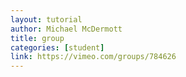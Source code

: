 ```yaml
---
layout: tutorial
author: Michael McDermott
title: group
categories: [student]
link: https://vimeo.com/groups/784626
---
```

